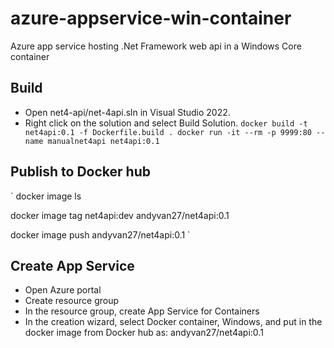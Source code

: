 # azure-appservice-win-container
 Azure app service hosting .Net Framework web api in a Windows Core container
## Build
- Open net4-api/net-4api.sln in Visual Studio 2022.
- Right click on the solution and select Build Solution.
`
docker build -t net4api:0.1 -f Dockerfile.build .
docker run -it --rm -p 9999:80 --name manualnet4api net4api:0.1
`
## Publish to Docker hub
`
docker image ls

docker image tag net4api:dev andyvan27/net4api:0.1

docker image push andyvan27/net4api:0.1
`
## Create App Service
- Open Azure portal
- Create resource group
- In the resource group, create App Service for Containers
- In the creation wizard, select Docker container, Windows, and put in the docker image from Docker hub as: andyvan27/net4api:0.1
